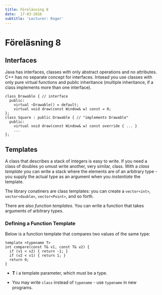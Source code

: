 ```yaml
---
title: Föreläsning 8
date:  17-03-2016
subtitle: 'Lecturer: Roger'
---
```


# Föreläsning 8

## Interfaces
Java has interfaces, classes with only abstract operations and no attributes. C++ has no separate concept for interfaces. Intsead you use classes with only pure virtual functions and public inheritance (multiple inheritance, if a class implements more than one interface).

```
class Drawable { // interface
  public:
    virtual ~Drawable() = default;
    virtual void draw(const Window& w) const = 0;
};
class Square : public Drawable { // "implements Drawable"
  public:
    virtual void draw(const Window& w) const override { ... }
    ...
};

```

## Templates
A class that describes a stack of integers is easy to write. If you need a class of doubles yo umust write another, very similar, class. With a *class template* you can write a stack where the elements are of an arbitrary type - you supply the actual type as an argument when you *instantiate* the template.

The library conatiners are class templates: you can create a `vector<int>`, `vector<double>`, `vector<Point>`, and so forth.

There are also *function templates*. You can write a function that takes arguments of arbitrary types.

### Defining a Function Template
Below is a function template that compares two values of the same type:

```
template <typename T>
int compare(const T& v1, const T& v2) {
  if (v1 < v2) { return -1; }
  if (v2 < v1) { return 1; }
  return 0;
}
```

- **T** i a template parameter, which must be a type.

- You may write `class` instead of `typename` - use `typename` in new programs.


